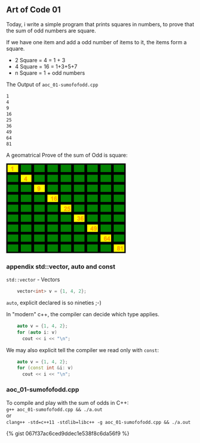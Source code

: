 ## Art of Code 01

Today, i write a simple program that prints squares in numbers, to prove that the sum of odd numbers are square.  

If we have one item and add a odd number of items to it, the items form a square.

- 2 Square = 4 = 1 + 3 
- 4 Square = 16 = 1+3+5+7
- n Square = 1 + odd numbers

The Output of `aoc_01-sumofofodd.cpp` 

    1
    4
    9
    16
    25
    36
    49
    64
    81


A geomatrical Prove of the sum of Odd is square:

![](/images/sumofodd_is_square.png)



### appendix std::vector, auto and const

`std::vector` - Vectors 

~~~cpp
    vector<int> v = {1, 4, 2};
~~~

`auto`, explicit declared is so nineties ;-) 

In "modern" c++, the compiler can decide which type applies.
 
~~~cpp
    auto v = {1, 4, 2};
    for (auto i: v)
      cout << i << "\n";
~~~

We may also explicit tell the compiler we read only with `const`:

~~~cpp
    auto v = {1, 4, 2};
    for (const int &i: v)
      cout << i << "\n";
~~~



###  aoc_01-sumofofodd.cpp 


To compile and play  with the sum of odds in C++:  
`g++ aoc_01-sumofofodd.cpp && ./a.out`  
or   
`clang++ -std=c++11 -stdlib=libc++ -g aoc_01-sumofofodd.cpp && ./a.out`  

{% gist 067f37ac6ced9ddec1e538f8c6da56f9 %}


